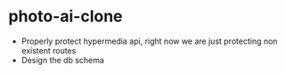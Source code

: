 # photo-ai-clone

- Properly protect hypermedia api, right now we are just protecting non existent routes
- Design the db schema
